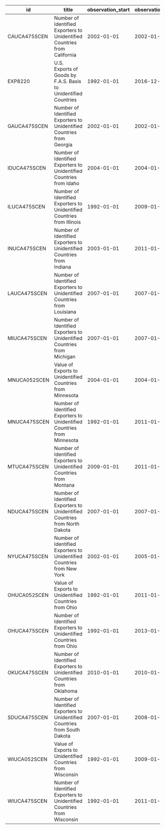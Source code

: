 | id           | title                                                                      | observation_start   | observation_end   |
|--------------|----------------------------------------------------------------------------|---------------------|-------------------|
| CAUCA475SCEN | Number of Identified Exporters to Unidentified Countries from California   | 2002-01-01          | 2002-01-01        |
| EXP8220      | U.S. Exports of Goods by F.A.S. Basis to Unidentified Countries            | 1992-01-01          | 2016-12-01        |
| GAUCA475SCEN | Number of Identified Exporters to Unidentified Countries from Georgia      | 2002-01-01          | 2002-01-01        |
| IDUCA475SCEN | Number of Identified Exporters to Unidentified Countries from Idaho        | 2004-01-01          | 2004-01-01        |
| ILUCA475SCEN | Number of Identified Exporters to Unidentified Countries from Illinois     | 1992-01-01          | 2009-01-01        |
| INUCA475SCEN | Number of Identified Exporters to Unidentified Countries from Indiana      | 2003-01-01          | 2011-01-01        |
| LAUCA475SCEN | Number of Identified Exporters to Unidentified Countries from Louisiana    | 2007-01-01          | 2007-01-01        |
| MIUCA475SCEN | Number of Identified Exporters to Unidentified Countries from Michigan     | 2007-01-01          | 2007-01-01        |
| MNUCA052SCEN | Value of Exports to Unidentified Countries from Minnesota                  | 2004-01-01          | 2004-01-01        |
| MNUCA475SCEN | Number of Identified Exporters to Unidentified Countries from Minnesota    | 1992-01-01          | 2011-01-01        |
| MTUCA475SCEN | Number of Identified Exporters to Unidentified Countries from Montana      | 2009-01-01          | 2011-01-01        |
| NDUCA475SCEN | Number of Identified Exporters to Unidentified Countries from North Dakota | 2007-01-01          | 2007-01-01        |
| NYUCA475SCEN | Number of Identified Exporters to Unidentified Countries from New York     | 2002-01-01          | 2005-01-01        |
| OHUCA052SCEN | Value of Exports to Unidentified Countries from Ohio                       | 1992-01-01          | 2011-01-01        |
| OHUCA475SCEN | Number of Identified Exporters to Unidentified Countries from Ohio         | 1992-01-01          | 2013-01-01        |
| OKUCA475SCEN | Number of Identified Exporters to Unidentified Countries from Oklahoma     | 2010-01-01          | 2010-01-01        |
| SDUCA475SCEN | Number of Identified Exporters to Unidentified Countries from South Dakota | 2007-01-01          | 2008-01-01        |
| WIUCA052SCEN | Value of Exports to Unidentified Countries from Wisconsin                  | 1992-01-01          | 2009-01-01        |
| WIUCA475SCEN | Number of Identified Exporters to Unidentified Countries from Wisconsin    | 1992-01-01          | 2011-01-01        |